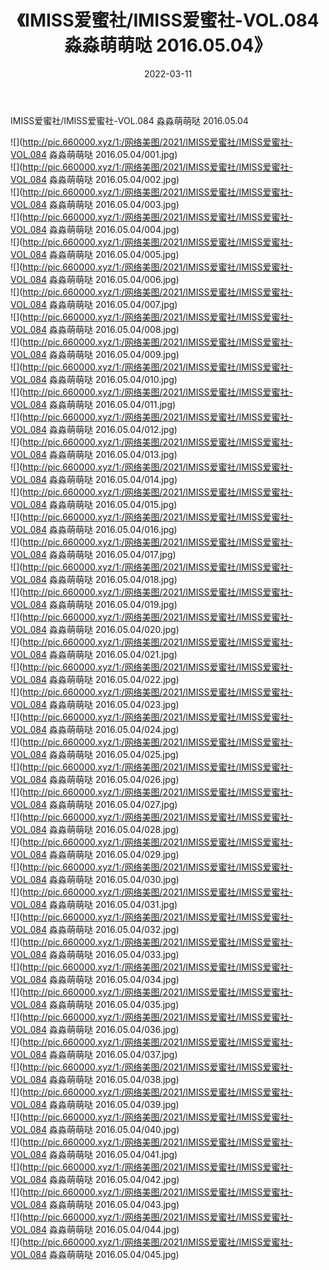 ﻿---
layout: post
title:  《IMISS爱蜜社/IMISS爱蜜社-VOL.084 淼淼萌萌哒 2016.05.04》
date:   2022-03-11
img: http://pic.660000.xyz/1:/网络美图/2021/IMISS爱蜜社/IMISS爱蜜社-VOL.084 淼淼萌萌哒 2016.05.04/000.jpg
categories: [美女, 清纯, 唯美]
---

IMISS爱蜜社/IMISS爱蜜社-VOL.084 淼淼萌萌哒 2016.05.04

 ![](http://pic.660000.xyz/1:/网络美图/2021/IMISS爱蜜社/IMISS爱蜜社-VOL.084 淼淼萌萌哒 2016.05.04/001.jpg) <br>![](http://pic.660000.xyz/1:/网络美图/2021/IMISS爱蜜社/IMISS爱蜜社-VOL.084 淼淼萌萌哒 2016.05.04/002.jpg) <br>![](http://pic.660000.xyz/1:/网络美图/2021/IMISS爱蜜社/IMISS爱蜜社-VOL.084 淼淼萌萌哒 2016.05.04/003.jpg) <br>![](http://pic.660000.xyz/1:/网络美图/2021/IMISS爱蜜社/IMISS爱蜜社-VOL.084 淼淼萌萌哒 2016.05.04/004.jpg) <br>![](http://pic.660000.xyz/1:/网络美图/2021/IMISS爱蜜社/IMISS爱蜜社-VOL.084 淼淼萌萌哒 2016.05.04/005.jpg) <br>![](http://pic.660000.xyz/1:/网络美图/2021/IMISS爱蜜社/IMISS爱蜜社-VOL.084 淼淼萌萌哒 2016.05.04/006.jpg) <br>![](http://pic.660000.xyz/1:/网络美图/2021/IMISS爱蜜社/IMISS爱蜜社-VOL.084 淼淼萌萌哒 2016.05.04/007.jpg) <br>![](http://pic.660000.xyz/1:/网络美图/2021/IMISS爱蜜社/IMISS爱蜜社-VOL.084 淼淼萌萌哒 2016.05.04/008.jpg) <br>![](http://pic.660000.xyz/1:/网络美图/2021/IMISS爱蜜社/IMISS爱蜜社-VOL.084 淼淼萌萌哒 2016.05.04/009.jpg) <br>![](http://pic.660000.xyz/1:/网络美图/2021/IMISS爱蜜社/IMISS爱蜜社-VOL.084 淼淼萌萌哒 2016.05.04/010.jpg) <br>![](http://pic.660000.xyz/1:/网络美图/2021/IMISS爱蜜社/IMISS爱蜜社-VOL.084 淼淼萌萌哒 2016.05.04/011.jpg) <br>![](http://pic.660000.xyz/1:/网络美图/2021/IMISS爱蜜社/IMISS爱蜜社-VOL.084 淼淼萌萌哒 2016.05.04/012.jpg) <br>![](http://pic.660000.xyz/1:/网络美图/2021/IMISS爱蜜社/IMISS爱蜜社-VOL.084 淼淼萌萌哒 2016.05.04/013.jpg) <br>![](http://pic.660000.xyz/1:/网络美图/2021/IMISS爱蜜社/IMISS爱蜜社-VOL.084 淼淼萌萌哒 2016.05.04/014.jpg) <br>![](http://pic.660000.xyz/1:/网络美图/2021/IMISS爱蜜社/IMISS爱蜜社-VOL.084 淼淼萌萌哒 2016.05.04/015.jpg) <br>![](http://pic.660000.xyz/1:/网络美图/2021/IMISS爱蜜社/IMISS爱蜜社-VOL.084 淼淼萌萌哒 2016.05.04/016.jpg) <br>![](http://pic.660000.xyz/1:/网络美图/2021/IMISS爱蜜社/IMISS爱蜜社-VOL.084 淼淼萌萌哒 2016.05.04/017.jpg) <br>![](http://pic.660000.xyz/1:/网络美图/2021/IMISS爱蜜社/IMISS爱蜜社-VOL.084 淼淼萌萌哒 2016.05.04/018.jpg) <br>![](http://pic.660000.xyz/1:/网络美图/2021/IMISS爱蜜社/IMISS爱蜜社-VOL.084 淼淼萌萌哒 2016.05.04/019.jpg) <br>![](http://pic.660000.xyz/1:/网络美图/2021/IMISS爱蜜社/IMISS爱蜜社-VOL.084 淼淼萌萌哒 2016.05.04/020.jpg) <br>![](http://pic.660000.xyz/1:/网络美图/2021/IMISS爱蜜社/IMISS爱蜜社-VOL.084 淼淼萌萌哒 2016.05.04/021.jpg) <br>![](http://pic.660000.xyz/1:/网络美图/2021/IMISS爱蜜社/IMISS爱蜜社-VOL.084 淼淼萌萌哒 2016.05.04/022.jpg) <br>![](http://pic.660000.xyz/1:/网络美图/2021/IMISS爱蜜社/IMISS爱蜜社-VOL.084 淼淼萌萌哒 2016.05.04/023.jpg) <br>![](http://pic.660000.xyz/1:/网络美图/2021/IMISS爱蜜社/IMISS爱蜜社-VOL.084 淼淼萌萌哒 2016.05.04/024.jpg) <br>![](http://pic.660000.xyz/1:/网络美图/2021/IMISS爱蜜社/IMISS爱蜜社-VOL.084 淼淼萌萌哒 2016.05.04/025.jpg) <br>![](http://pic.660000.xyz/1:/网络美图/2021/IMISS爱蜜社/IMISS爱蜜社-VOL.084 淼淼萌萌哒 2016.05.04/026.jpg) <br>![](http://pic.660000.xyz/1:/网络美图/2021/IMISS爱蜜社/IMISS爱蜜社-VOL.084 淼淼萌萌哒 2016.05.04/027.jpg) <br>![](http://pic.660000.xyz/1:/网络美图/2021/IMISS爱蜜社/IMISS爱蜜社-VOL.084 淼淼萌萌哒 2016.05.04/028.jpg) <br>![](http://pic.660000.xyz/1:/网络美图/2021/IMISS爱蜜社/IMISS爱蜜社-VOL.084 淼淼萌萌哒 2016.05.04/029.jpg) <br>![](http://pic.660000.xyz/1:/网络美图/2021/IMISS爱蜜社/IMISS爱蜜社-VOL.084 淼淼萌萌哒 2016.05.04/030.jpg) <br>![](http://pic.660000.xyz/1:/网络美图/2021/IMISS爱蜜社/IMISS爱蜜社-VOL.084 淼淼萌萌哒 2016.05.04/031.jpg) <br>![](http://pic.660000.xyz/1:/网络美图/2021/IMISS爱蜜社/IMISS爱蜜社-VOL.084 淼淼萌萌哒 2016.05.04/032.jpg) <br>![](http://pic.660000.xyz/1:/网络美图/2021/IMISS爱蜜社/IMISS爱蜜社-VOL.084 淼淼萌萌哒 2016.05.04/033.jpg) <br>![](http://pic.660000.xyz/1:/网络美图/2021/IMISS爱蜜社/IMISS爱蜜社-VOL.084 淼淼萌萌哒 2016.05.04/034.jpg) <br>![](http://pic.660000.xyz/1:/网络美图/2021/IMISS爱蜜社/IMISS爱蜜社-VOL.084 淼淼萌萌哒 2016.05.04/035.jpg) <br>![](http://pic.660000.xyz/1:/网络美图/2021/IMISS爱蜜社/IMISS爱蜜社-VOL.084 淼淼萌萌哒 2016.05.04/036.jpg) <br>![](http://pic.660000.xyz/1:/网络美图/2021/IMISS爱蜜社/IMISS爱蜜社-VOL.084 淼淼萌萌哒 2016.05.04/037.jpg) <br>![](http://pic.660000.xyz/1:/网络美图/2021/IMISS爱蜜社/IMISS爱蜜社-VOL.084 淼淼萌萌哒 2016.05.04/038.jpg) <br>![](http://pic.660000.xyz/1:/网络美图/2021/IMISS爱蜜社/IMISS爱蜜社-VOL.084 淼淼萌萌哒 2016.05.04/039.jpg) <br>![](http://pic.660000.xyz/1:/网络美图/2021/IMISS爱蜜社/IMISS爱蜜社-VOL.084 淼淼萌萌哒 2016.05.04/040.jpg) <br>![](http://pic.660000.xyz/1:/网络美图/2021/IMISS爱蜜社/IMISS爱蜜社-VOL.084 淼淼萌萌哒 2016.05.04/041.jpg) <br>![](http://pic.660000.xyz/1:/网络美图/2021/IMISS爱蜜社/IMISS爱蜜社-VOL.084 淼淼萌萌哒 2016.05.04/042.jpg) <br>![](http://pic.660000.xyz/1:/网络美图/2021/IMISS爱蜜社/IMISS爱蜜社-VOL.084 淼淼萌萌哒 2016.05.04/043.jpg) <br>![](http://pic.660000.xyz/1:/网络美图/2021/IMISS爱蜜社/IMISS爱蜜社-VOL.084 淼淼萌萌哒 2016.05.04/044.jpg) <br>![](http://pic.660000.xyz/1:/网络美图/2021/IMISS爱蜜社/IMISS爱蜜社-VOL.084 淼淼萌萌哒 2016.05.04/045.jpg) <br>